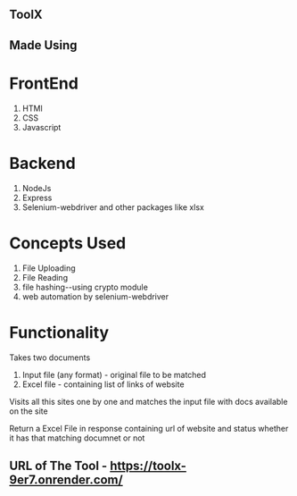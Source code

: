 ## ToolX

## Made Using

# FrontEnd
1. HTMl
2. CSS
3. Javascript

# Backend
1. NodeJs
2. Express
3. Selenium-webdriver and other packages like xlsx

# Concepts Used
1. File Uploading
2. File Reading
3. file hashing--using crypto module
4. web automation by selenium-webdriver

# Functionality

Takes two documents
1. Input file (any format) - original file to be matched
2. Excel file - containing list of links of website

Visits all this sites one by one and matches the input file with docs available on the site

Return a Excel File in response containing url of website and status whether it has that matching documnet or not

## URL of The Tool - https://toolx-9er7.onrender.com/
